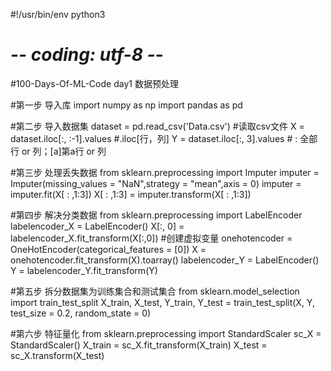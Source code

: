 #!/usr/bin/env python3
# -*- coding: utf-8 -*-
#100-Days-Of-ML-Code day1 数据预处理

#第一步 导入库
import numpy as np
import pandas as pd

#第二步 导入数据集
dataset = pd.read_csv('Data.csv')      #读取csv文件
X = dataset.iloc[:, :-1].values        #.iloc[行，列]
Y = dataset.iloc[:, 3].values          # : 全部行 or 列；[a]第a行 or 列

#第三步 处理丢失数据
from sklearn.preprocessing import Imputer
imputer = Imputer(missing_values = "NaN",strategy = "mean",axis = 0)
imputer = imputer.fit(X[ : ,1:3])
X[ : ,1:3] = imputer.transform(X[ : ,1:3])

#第四步 解决分类数据
from sklearn.preprocessing import LabelEncoder
labelencoder_X = LabelEncoder()
X[:, 0] = labelencoder_X.fit_transform(X[:,0])
#创建虚拟变量
onehotencoder = OneHotEncoder(categorical_features = [0])
X = onehotencoder.fit_transform(X).toarray()
labelencoder_Y = LabelEncoder()
Y = labelencoder_Y.fit_transform(Y)

#第五步 拆分数据集为训练集合和测试集合
from  sklearn.model_selection import  train_test_split
X_train, X_test, Y_train, Y_test = train_test_split(X, Y, test_size = 0.2, random_state = 0)

#第六步 特征量化
from  sklearn.preprocessing import StandardScaler
sc_X = StandardScaler()
X_train = sc_X.fit_transform(X_train)
X_test = sc_X.transform(X_test)
